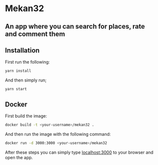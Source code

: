 # Mekan32

## An app where you can search for places, rate and comment them

## Installation

First run the following:

```bash
yarn install
```

And then simply run;

```bash
yarn start
```

## Docker

First build the image:

```bash
docker build -t <your-username>/mekan32 .
```

And then run the image with the following command:

```bash
docker run -d 3000:3000 <your-username>/mekan32
```

After these steps you can simply type [localhost:3000] to your browser and open the app.

[localhost:3000]: http://localhost:3000

